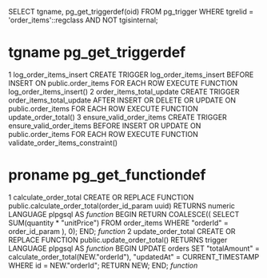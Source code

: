 SELECT tgname, pg_get_triggerdef(oid)
FROM pg_trigger
WHERE tgrelid = 'order_items'::regclass
  AND NOT tgisinternal;


  #	tgname	pg_get_triggerdef
1	log_order_items_insert	CREATE TRIGGER log_order_items_insert BEFORE INSERT ON public.order_items FOR EACH ROW EXECUTE FUNCTION log_order_items_insert()
2	order_items_total_update	CREATE TRIGGER order_items_total_update AFTER INSERT OR DELETE OR UPDATE ON public.order_items FOR EACH ROW EXECUTE FUNCTION update_order_total()
3	ensure_valid_order_items	CREATE TRIGGER ensure_valid_order_items BEFORE INSERT OR UPDATE ON public.order_items FOR EACH ROW EXECUTE FUNCTION validate_order_items_constraint()



#	proname	pg_get_functiondef
1	calculate_order_total	CREATE OR REPLACE FUNCTION public.calculate_order_total(order_id_param uuid) RETURNS numeric LANGUAGE plpgsql AS $function$ BEGIN RETURN COALESCE(( SELECT SUM(quantity * "unitPrice") FROM order_items WHERE "orderId" = order_id_param ), 0); END; $function$
2	update_order_total	CREATE OR REPLACE FUNCTION public.update_order_total() RETURNS trigger LANGUAGE plpgsql AS $function$ BEGIN UPDATE orders SET "totalAmount" = calculate_order_total(NEW."orderId"), "updatedAt" = CURRENT_TIMESTAMP WHERE id = NEW."orderId"; RETURN NEW; END; $function$


